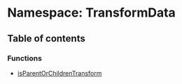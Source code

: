 # Namespace: TransformData

## Table of contents

### Functions

* [isParentOrChildrenTransform](/auto-docs/editor/functions/TransformData.isParentOrChildrenTransform.md)
